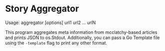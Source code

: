 Story Aggregator
=====

Usage: aggregator [options] url1 url2 ... urlN

This program aggregates meta information from mcclatchy-based articles and prints JSON to os.Stdout. Additionally, you can pass a Go Template file using the `-template` flag to print any other format.
